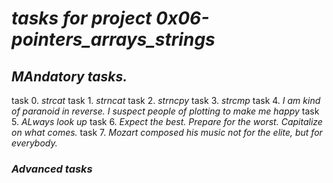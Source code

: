 # _tasks for project_ ***0x06-pointers_arrays_strings***

## _MAndatory tasks._
task 0. _strcat_
task 1. _strncat_
task 2. _strncpy_
task 3. _strcmp_
task 4. _I am kind of paranoid in reverse. I suspect people of plotting to make me happy_
task 5. _ALways look up_
task 6. _Expect the best. Prepare for the worst. Capitalize on what comes._
task 7. _Mozart composed his music not for the elite, but for everybody._

### _Advanced tasks_
